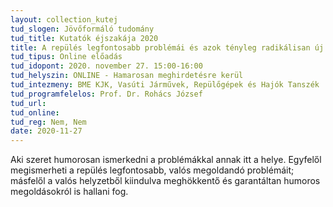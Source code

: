 ```yaml
---
layout: collection_kutej
tud_slogen: Jövőformáló tudomány
tud_title: Kutatók éjszakája 2020
title: A repülés legfontosabb problémái és azok tényleg radikálisan új megoldásai
tud_tipus: Online előadás
tud_idopont: 2020. november 27. 15:00-16:00
tud_helyszin: ONLINE - Hamarosan meghirdetésre kerül
tud_intezmeny: BME KJK, Vasúti Járművek, Repülőgépek és Hajók Tanszék
tud_programfelelos: Prof. Dr. Rohács József
tud_url:
tud_online:
tud_reg: Nem, Nem
date: 2020-11-27
---
```


Aki szeret humorosan ismerkedni a problémákkal annak itt a helye. Egyfelől megismerheti a repülés legfontosabb, valós megoldandó problémáit; másfelől a valós helyzetből kiindulva meghökkentő és garantáltan humoros megoldásokról is hallani fog.
